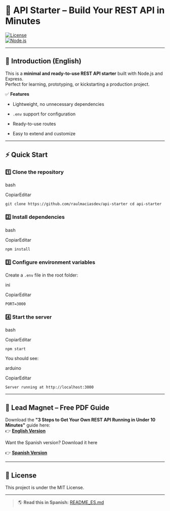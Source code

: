 # 🚀 API Starter – Build Your REST API in Minutes

[![License](https://img.shields.io/badge/license-MIT-blue.svg)](LICENSE)  
[![Node.js](https://img.shields.io/badge/Node.js-24.x-green.svg)](https://nodejs.org/)  

----------

## 📌 Introduction (English)

This is a **minimal and ready-to-use REST API starter** built with Node.js and Express.  
Perfect for learning, prototyping, or kickstarting a production project.

✅ **Features**

-   Lightweight, no unnecessary dependencies
    
-   `.env` support for configuration
    
-   Ready-to-use routes
    
-   Easy to extend and customize
    

----------

## ⚡ Quick Start

### 1️⃣ Clone the repository

bash

CopiarEditar

`git clone https://github.com/raulmaciasdev/api-starter cd api-starter` 

### 2️⃣ Install dependencies

bash

CopiarEditar

`npm install` 

### 3️⃣ Configure environment variables

Create a `.env` file in the root folder:

ini

CopiarEditar

`PORT=3000` 

### 4️⃣ Start the server

bash

CopiarEditar

`npm start` 

You should see:

arduino

CopiarEditar

`Server running at http://localhost:3000` 

----------

## 📩 Lead Magnet – Free PDF Guide

Download the **"3 Steps to Get Your Own REST API Running in Under 10 Minutes"** guide here:  
👉 **[English Version](https://raulmacias.gumroad.com/l/api-rest-guide)**

Want the Spanish version? Download it here 

👉 **[Spanish Version](https://raulmacias.gumroad.com/l/api-rest-guia)**

----------

## 📜 License

This project is under the MIT License.

----------

> 🌎 **Read this in Spanish:** [README_ES.md](README_ES.md)